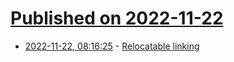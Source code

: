 # [Published on 2022-11-22](index.md)

* [2022-11-22, 08:16:25](https://news.ycombinator.com/item?id=33703313) - [Relocatable linking](https://maskray.me/blog/2022-11-21-relocatable-linking)
